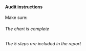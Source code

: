 #### Audit instructions

Make sure: 

###### The chart is complete
###### The 5 steps are included in the report